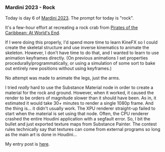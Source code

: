 ### Mardini 2023 - Rock

Today is day 6 of [Mardini 2023][mardini-2023]. The prompt for today is "rock".

It's a few-hour effort at recreating a rock crab from [Pirates of the Caribbean: At
World's End][pirates-3].

If I were doing this properly, I'd spend more time to learn KineFX so I could create
the skeletal structure and use inverse kinematics to animate the skeleton. However,
I don't have time to do that, and I wanted to learn to use animation keyframes
directly. (On previous animations I set properties procedurally/programmatically, or
using a simulation of some sort to bake out entirely new positions without using
keyframes.)

No attempt was made to animate the legs, just the arms.

I tried _really_ hard to use the Substance Material node in order to create a material
for the rock and ground. However, when it worked, it caused the render to be orders
of magnitude slower than it should have been. As in, it estimated it would take 30+
minutes to render a single 1080p frame. And the thing is... it didn't usually work.
The XPU renderer straight-up failed to start when the material is set using that node.
Often, the CPU renderer crashed the entire Houdini application with a segfault error.
So, I bit the bullet and just exported texture maps from Substance Painter. The
contest rules technically say that textures can come from external programs so long
as the main art is done in Houdini...

My entry post is [here][entry-post].

[mardini-2023]: https://www.sidefx.com/community-main-menu/contests-jams/mardini-2023/
[pirates-3]: https://youtu.be/fjJRksUxkno
[entry-post]: https://www.sidefx.com/forum/topic/89182/?page=1#post-385731
